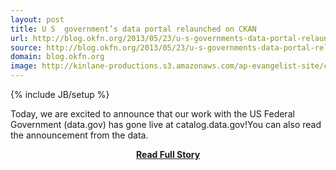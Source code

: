 ```yaml
---
layout: post
title: U S  government’s data portal relaunched on CKAN
url: http://blog.okfn.org/2013/05/23/u-s-governments-data-portal-relaunched-on-ckan/
source: http://blog.okfn.org/2013/05/23/u-s-governments-data-portal-relaunched-on-ckan/
domain: blog.okfn.org
image: http://kinlane-productions.s3.amazonaws.com/ap-evangelist-site/curated/screenshots/9071_blog_okfn_org.png
---
```

{% include JB/setup %}<p>Today, we are excited to announce that our work with the US Federal Government (data.gov) has gone live at catalog.data.gov!You can also read the announcement from the data.</p>
<center><p><a href="http://blog.okfn.org/2013/05/23/u-s-governments-data-portal-relaunched-on-ckan/" style='padding:25px; font-sze:18px; font-weight: bold;'>Read Full Story</a></p></center>
